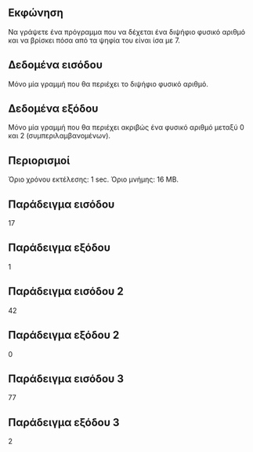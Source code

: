 ## Εκφώνηση
Να γράψετε ένα πρόγραμμα που να δέχεται ένα διψήφιο φυσικό αριθμό και να βρίσκει πόσα από τα ψηφία του είναι ίσα με 7.

## Δεδομένα εισόδου
Μόνο μία γραμμή που θα περιέχει το διψήφιο φυσικό αριθμό.

## Δεδομένα εξόδου
Μόνο μία γραμμή που θα περιέχει ακριβώς ένα φυσικό αριθμό μεταξύ 0 και 2 (συμπεριλαμβανομένων).

## Περιορισμοί
Όριο χρόνου εκτέλεσης: 1 sec.
Όριο μνήμης: 16 MB.
## Παράδειγμα εισόδου
17
## Παράδειγμα εξόδου
1
## Παράδειγμα εισόδου 2
42
## Παράδειγμα εξόδου 2
0
## Παράδειγμα εισόδου 3
77
## Παράδειγμα εξόδου 3
2